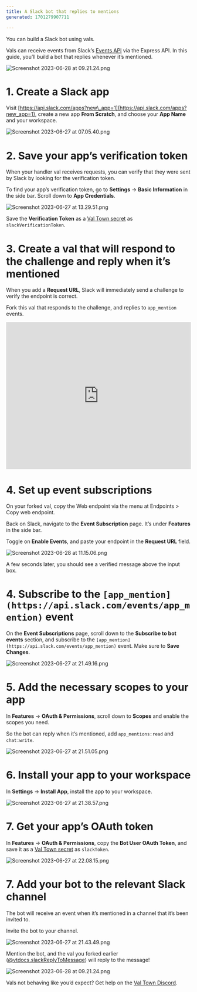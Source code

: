 ```yaml
---
title: A Slack bot that replies to mentions
generated: 1701279907711

---
```


You can build a Slack bot using vals.

Vals can receive events from Slack’s [Events API](https://api.slack.com/apis/connections/events-api) via the Express API. In this guide, you’ll build a bot that replies whenever it’s mentioned.

![Screenshot 2023-06-28 at 09.21.24.png](./a-slack-bot-that-replies-to-mentions/screenshot_2023-06-28_at_092124.png)

# 1. Create a Slack app

Visit [https://api.slack.com/apps?new\_app=1](https://api.slack.com/apps?new_app=1), create a new app **From Scratch**, and choose your **App Name** and your workspace.

![Screenshot 2023-06-27 at 07.05.40.png](./send-messages-to-slack/screenshot_2023-06-27_at_070540.png)

# 2. Save your app’s verification token

When your handler val receives requests, you can verify that they were sent by Slack by looking for the verification token.

To find your app’s verification token, go to **Settings** → **Basic Information** in the side bar. Scroll down to **App Credentials**.

![Screenshot 2023-06-27 at 13.29.51.png](./a-slack-bot-that-replies-to-mentions/screenshot_2023-06-27_at_132951.png)

Save the **Verification Token** as a [Val Town secret](https://www.val.town/settings/secrets) as `slackVerificationToken`.

# 3. Create a val that will respond to the challenge and reply when it’s mentioned

When you add a **Request URL**, Slack will immediately send a challenge to verify the endpoint is correct.

Fork this val that responds to the challenge, and replies to `app_mention` events.

<div class="not-content">
  <iframe src="https://www.val.town/embed/neverstew.slackReplyToMessage" width="100%" frameborder="no" style="height: 400px;">
    &#x20;
  </iframe>
</div>

# 4. Set up event subscriptions

On your forked val, copy the Web endpoint via the menu at Endpoints > Copy web endpoint.

Back on Slack, navigate to the **Event Subscription** page. It’s under **Features** in the side bar.

Toggle on **Enable Events**, and paste your endpoint in the **Request URL** field.

![Screenshot 2023-06-28 at 11.15.06.png](./a-slack-bot-that-replies-to-mentions/screenshot_2023-06-28_at_111506.png)

A few seconds later, you should see a verified message above the input box.

# 4. Subscribe to the `[app_mention](https://api.slack.com/events/app_mention)` event

On the **Event Subscriptions** page, scroll down to the ****Subscribe to bot events**** section, and subscribe to the `[app_mention](https://api.slack.com/events/app_mention)` event. Make sure to **Save Changes**.

![Screenshot 2023-06-27 at 21.49.16.png](./a-slack-bot-that-replies-to-mentions/screenshot_2023-06-27_at_214916.png)

# 5. Add the necessary scopes to your app

In **Features** → **OAuth & Permissions**, scroll down to **Scopes** and enable the scopes you need.

So the bot can reply when it’s mentioned, add `app_mentions:read` and `chat:write`.

![Screenshot 2023-06-27 at 21.51.05.png](./a-slack-bot-that-replies-to-mentions/screenshot_2023-06-27_at_215105.png)

# 6. Install your app to your workspace

In **Settings** → **Install App**, install the app to your workspace.

![Screenshot 2023-06-27 at 21.38.57.png](./a-slack-bot-that-replies-to-mentions/screenshot_2023-06-27_at_213857.png)

# 7. Get your app’s OAuth token

In **Features** → **OAuth & Permissions**, copy the **Bot User OAuth Token**, and save it as a [Val Town secret](https://www.val.town/settings/secrets) as `slackToken`.

![Screenshot 2023-06-27 at 22.08.15.png](./a-slack-bot-that-replies-to-mentions/screenshot_2023-06-27_at_220815.png)

# 7. Add your bot to the relevant Slack channel

The bot will receive an event when it’s mentioned in a channel that it’s been invited to.

Invite the bot to your channel.

![Screenshot 2023-06-27 at 21.43.49.png](./a-slack-bot-that-replies-to-mentions/screenshot_2023-06-27_at_214349.png)

Mention the bot, and the val you forked earlier ([@vtdocs.slackReplyToMessage](https://www.val.town/v/vtdocs.slackReplyToMessage)) will reply to the message!

![Screenshot 2023-06-28 at 09.21.24.png](./a-slack-bot-that-replies-to-mentions/screenshot_2023-06-28_at_092124-1.png)

Vals not behaving like you’d expect? Get help on the [Val Town Discord](https://discord.gg/dHv45uN5RY).
